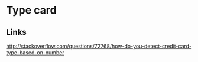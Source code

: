 # Type card
## Links
http://stackoverflow.com/questions/72768/how-do-you-detect-credit-card-type-based-on-number

